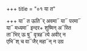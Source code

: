 +++
title = "०१ या त"

+++
या᳓ त ऊति᳓र् अवमा᳓ या᳓ परमा᳓  
या᳓ मध्यमा᳓ इन्दर+ शुष्मिन् अ᳓स्ति  
ता᳓भिर् ऊ षु᳓ वृत्रह᳓त्ये अवीर् न  
एभि᳓श् च वा᳓जैर् महा᳓न् न उग्र